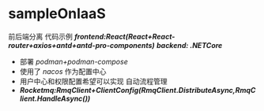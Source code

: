 # sampleOnIaaS
 前后端分离 代码示例
 _**frontend:React(React+React-router+axios+antd+antd-pro-components)**_
 _**backend: .NETCore**_ 
- 部署   _podman+podman-compose_
- 使用了 _nacos_  作为配置中心 
- 用户中心和权限配置希望可以实现 自动流程管理
- _**Rocketmq:RmqClient+ClientConfig(RmqClient.DistributeAsync,RmqClient.HandleAsync())**_
